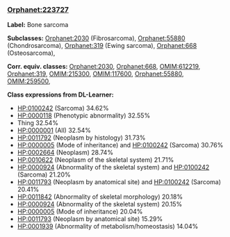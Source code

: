 
### [Orphanet:223727](http://www.orpha.net/ORDO/Orphanet_223727)
**Label:** Bone sarcoma

**Subclasses:** [Orphanet:2030](http://www.orpha.net/ORDO/Orphanet_2030) (Fibrosarcoma), [Orphanet:55880](http://www.orpha.net/ORDO/Orphanet_55880) (Chondrosarcoma), [Orphanet:319](http://www.orpha.net/ORDO/Orphanet_319) (Ewing sarcoma), [Orphanet:668](http://www.orpha.net/ORDO/Orphanet_668) (Osteosarcoma), 

**Corr. equiv. classes:** [Orphanet:2030](http://www.orpha.net/ORDO/Orphanet_2030), [Orphanet:668](http://www.orpha.net/ORDO/Orphanet_668), [OMIM:612219](http://purl.obolibrary.org/obo/OMIM_612219), [Orphanet:319](http://www.orpha.net/ORDO/Orphanet_319), [OMIM:215300](http://purl.obolibrary.org/obo/OMIM_215300), [OMIM:117600](http://purl.obolibrary.org/obo/OMIM_117600), [Orphanet:55880](http://www.orpha.net/ORDO/Orphanet_55880), [OMIM:259500](http://purl.obolibrary.org/obo/OMIM_259500), 

**Class expressions from DL-Learner:**

- [HP:0100242](http://purl.obolibrary.org/obo/HP_0100242) (Sarcoma) 34.62%
- [HP:0000118](http://purl.obolibrary.org/obo/HP_0000118) (Phenotypic abnormality) 32.55%
- Thing 32.54%
- [HP:0000001](http://purl.obolibrary.org/obo/HP_0000001) (All) 32.54%
- [HP:0011792](http://purl.obolibrary.org/obo/HP_0011792) (Neoplasm by histology) 31.73%
- [HP:0000005](http://purl.obolibrary.org/obo/HP_0000005) (Mode of inheritance) and [HP:0100242](http://purl.obolibrary.org/obo/HP_0100242) (Sarcoma) 30.76%
- [HP:0002664](http://purl.obolibrary.org/obo/HP_0002664) (Neoplasm) 28.74%
- [HP:0010622](http://purl.obolibrary.org/obo/HP_0010622) (Neoplasm of the skeletal system) 21.71%
- [HP:0000924](http://purl.obolibrary.org/obo/HP_0000924) (Abnormality of the skeletal system) and [HP:0100242](http://purl.obolibrary.org/obo/HP_0100242) (Sarcoma) 21.20%
- [HP:0011793](http://purl.obolibrary.org/obo/HP_0011793) (Neoplasm by anatomical site) and [HP:0100242](http://purl.obolibrary.org/obo/HP_0100242) (Sarcoma) 20.41%
- [HP:0011842](http://purl.obolibrary.org/obo/HP_0011842) (Abnormality of skeletal morphology) 20.18%
- [HP:0000924](http://purl.obolibrary.org/obo/HP_0000924) (Abnormality of the skeletal system) 20.15%
- [HP:0000005](http://purl.obolibrary.org/obo/HP_0000005) (Mode of inheritance) 20.04%
- [HP:0011793](http://purl.obolibrary.org/obo/HP_0011793) (Neoplasm by anatomical site) 15.29%
- [HP:0001939](http://purl.obolibrary.org/obo/HP_0001939) (Abnormality of metabolism/homeostasis) 14.04%


